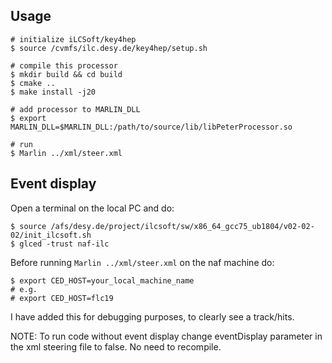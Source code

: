 ## Usage

```shell
# initialize iLCSoft/key4hep
$ source /cvmfs/ilc.desy.de/key4hep/setup.sh

# compile this processor
$ mkdir build && cd build
$ cmake ..
$ make install -j20

# add processor to MARLIN_DLL
$ export MARLIN_DLL=$MARLIN_DLL:/path/to/source/lib/libPeterProcessor.so

# run
$ Marlin ../xml/steer.xml

```

## Event display

Open a terminal on the local PC and do:  
```shell
$ source /afs/desy.de/project/ilcsoft/sw/x86_64_gcc75_ub1804/v02-02-02/init_ilcsoft.sh
$ glced -trust naf-ilc
```

Before running `Marlin ../xml/steer.xml` on the naf machine do:  
```shell
$ export CED_HOST=your_local_machine_name
# e.g.
# export CED_HOST=flc19
```

I have added this for debugging purposes, to clearly see a track/hits.

NOTE: To run code without event display change eventDisplay parameter
in the xml steering file to false. No need to recompile.
